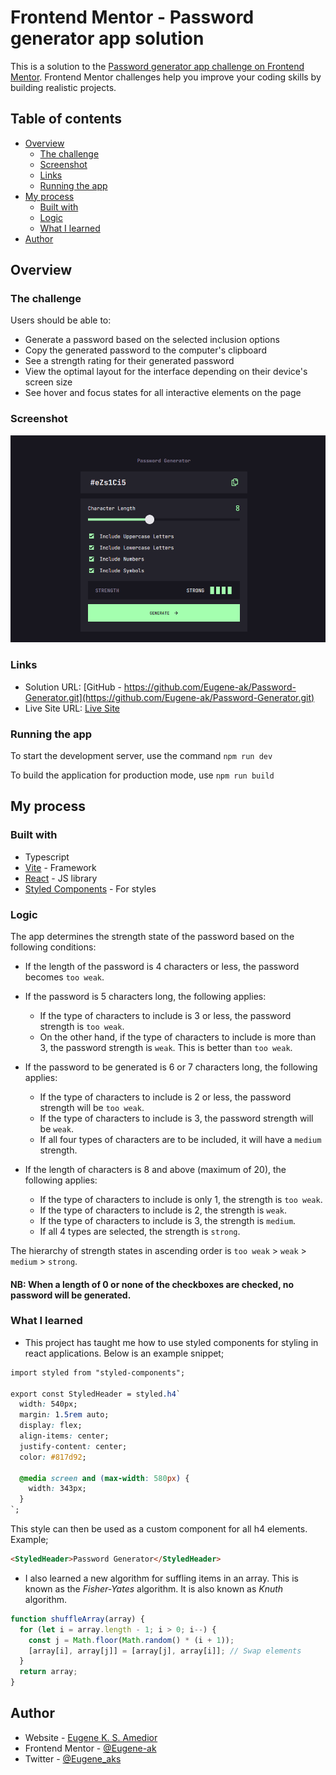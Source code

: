 # Frontend Mentor - Password generator app solution

This is a solution to the [Password generator app challenge on Frontend Mentor](https://www.frontendmentor.io/challenges/password-generator-app-Mr8CLycqjh). Frontend Mentor challenges help you improve your coding skills by building realistic projects. 

## Table of contents

- [Overview](#overview)
  - [The challenge](#the-challenge)
  - [Screenshot](#screenshot)
  - [Links](#links)
  - [Running the app](#running-the-app)
- [My process](#my-process)
  - [Built with](#built-with)
  - [Logic](#logic)
  - [What I learned](#what-i-learned)
- [Author](#author)

## Overview

### The challenge

Users should be able to:

- Generate a password based on the selected inclusion options
- Copy the generated password to the computer's clipboard
- See a strength rating for their generated password
- View the optimal layout for the interface depending on their device's screen size
- See hover and focus states for all interactive elements on the page

### Screenshot

![Screenshot](./public/screenshot.png "Screenshot of app interface")

### Links

- Solution URL: [GitHub - https://github.com/Eugene-ak/Password-Generator.git](https://github.com/Eugene-ak/Password-Generator.git)
- Live Site URL: [Live Site](https://password-generator-beige-nine.vercel.app/)

### Running the app

To start the development server, use the command `npm run dev`

To build the application for production mode, use `npm run build`

## My process

### Built with

- Typescript
- [Vite](https://vitejs.dev/guide/) - Framework
- [React](https://reactjs.org/) - JS library
- [Styled Components](https://styled-components.com/) - For styles

### Logic

The app determines the strength state of the password based on the following conditions:

- If the length of the password is 4 characters or less, the password becomes `too weak`.

- If the password is 5 characters long, the following applies:
  - If the type of characters to include is 3 or less, the password strength is `too weak`.
  - On the other hand, if the type of characters to include is more than 3, the password strength is `weak`. This is better than `too weak`.

- If the password to be generated is 6 or 7 characters long, the following applies:
  - If the type of characters to include is 2 or less, the password strength will be `too weak`.
  - If the type of characters to include is 3, the password strength will be `weak`.
  - If all four types of characters are to be included, it will have a `medium` strength.

- If the length of characters is 8 and above (maximum of 20), the following applies:
  - If the type of characters to include is only 1, the strength is `too weak`.
  - If the type of characters to include is 2, the strength is `weak`.
  - If the type of characters to include is 3, the strength is `medium`.
  - If all 4 types are selected, the strength is `strong`.

The hierarchy of strength states in ascending order is `too weak` > `weak` > `medium` > `strong`.

#### NB: When a length of 0 or none of the checkboxes are checked, no password will be generated.

### What I learned

- This project has taught me how to use styled components for styling in react applications. Below is an     example snippet;
```css
import styled from "styled-components";

export const StyledHeader = styled.h4`
  width: 540px;
  margin: 1.5rem auto;
  display: flex;
  align-items: center;
  justify-content: center;
  color: #817d92;

  @media screen and (max-width: 580px) {
    width: 343px;
  }
`;
```

This style can then be used as a custom component for all h4 elements. Example;
```html
<StyledHeader>Password Generator</StyledHeader>
```


- I also learned a new algorithm for suffling items in an array. This is known as the *Fisher-Yates* algorithm. It is also known as *Knuth* algorithm.
```js
function shuffleArray(array) {
  for (let i = array.length - 1; i > 0; i--) {
    const j = Math.floor(Math.random() * (i + 1));
    [array[i], array[j]] = [array[j], array[i]]; // Swap elements
  }
  return array;
}
```

## Author

- Website - [Eugene K. S. Amedior](https://portfolio-website-27ll.onrender.com/)
- Frontend Mentor - [@Eugene-ak](https://www.frontendmentor.io/profile/Eugene-ak)
- Twitter - [@Eugene_aks](https://twitter.com/Eugene_aks)
